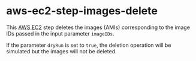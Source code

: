 # aws-ec2-step-images-delete

This [AWS EC2](https://aws.amazon.com/ec2/) step deletes the images (AMIs)
corresponding to the image IDs passed in the input parameter `imageIDs`.

If the parameter `dryRun` is set to `true`, the deletion operation will be simulated but
the images will not be deleted.
